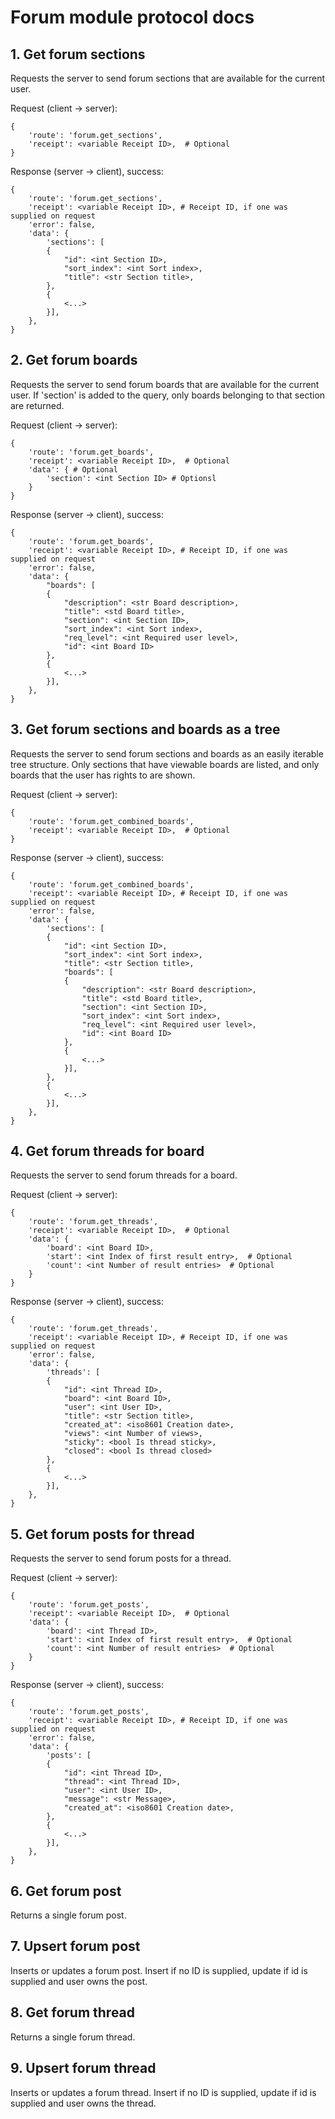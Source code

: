 # Forum module protocol docs

## 1. Get forum sections

Requests the server to send forum sections that are available for the current user.

Request (client -> server):
```
{
    'route': 'forum.get_sections',
    'receipt': <variable Receipt ID>,  # Optional
}
```

Response (server -> client), success:
```
{
    'route': 'forum.get_sections',
    'receipt': <variable Receipt ID>, # Receipt ID, if one was supplied on request
    'error': false,
    'data': {
        'sections': [
        {
            "id": <int Section ID>,
            "sort_index": <int Sort index>,
            "title": <str Section title>,
        },
        {
            <...>
        }],
    },
}
```


## 2. Get forum boards

Requests the server to send forum boards that are available for the current user. If 'section' is added to the query,
only boards belonging to that section are returned.

Request (client -> server):
```
{
    'route': 'forum.get_boards',
    'receipt': <variable Receipt ID>,  # Optional
    'data': { # Optional
        'section': <int Section ID> # Optionsl
    }
}
```

Response (server -> client), success:
```
{
    'route': 'forum.get_boards',
    'receipt': <variable Receipt ID>, # Receipt ID, if one was supplied on request
    'error': false,
    'data': {
        "boards": [
        {
            "description": <str Board description>,
            "title": <std Board title>,
            "section": <int Section ID>,
            "sort_index": <int Sort index>,
            "req_level": <int Required user level>,
            "id": <int Board ID>
        },
        {
            <...>
        }],
    },
}
```

## 3. Get forum sections and boards as a tree

Requests the server to send forum sections and boards as an easily iterable tree structure. Only sections that have
viewable boards are listed, and only boards that the user has rights to are shown.

Request (client -> server):
```
{
    'route': 'forum.get_combined_boards',
    'receipt': <variable Receipt ID>,  # Optional
}
```

Response (server -> client), success:
```
{
    'route': 'forum.get_combined_boards',
    'receipt': <variable Receipt ID>, # Receipt ID, if one was supplied on request
    'error': false,
    'data': {
        'sections': [
        {
            "id": <int Section ID>,
            "sort_index": <int Sort index>,
            "title": <str Section title>,
            "boards": [
            {  
                "description": <str Board description>,
                "title": <std Board title>,
                "section": <int Section ID>,
                "sort_index": <int Sort index>,
                "req_level": <int Required user level>,
                "id": <int Board ID>
            },
            {
                <...>
            }],
        },
        { 
            <...>
        }],
    },
}
```

## 4. Get forum threads for board

Requests the server to send forum threads for a board.

Request (client -> server):
```
{
    'route': 'forum.get_threads',
    'receipt': <variable Receipt ID>,  # Optional
    'data': {
        'board': <int Board ID>,
        'start': <int Index of first result entry>,  # Optional
        'count': <int Number of result entries>  # Optional
    }
}
```

Response (server -> client), success:
```
{
    'route': 'forum.get_threads',
    'receipt': <variable Receipt ID>, # Receipt ID, if one was supplied on request
    'error': false,
    'data': {
        'threads': [
        {
            "id": <int Thread ID>,
            "board": <int Board ID>,
            "user": <int User ID>,
            "title": <str Section title>,
            "created_at": <iso8601 Creation date>,
            "views": <int Number of views>,
            "sticky": <bool Is thread sticky>,
            "closed": <bool Is thread closed>
        },
        {
            <...>
        }],
    },
}
```


## 5. Get forum posts for thread

Requests the server to send forum posts for a thread.

Request (client -> server):
```
{
    'route': 'forum.get_posts',
    'receipt': <variable Receipt ID>,  # Optional
    'data': {
        'board': <int Thread ID>,
        'start': <int Index of first result entry>,  # Optional
        'count': <int Number of result entries>  # Optional
    }
}
```

Response (server -> client), success:
```
{
    'route': 'forum.get_posts',
    'receipt': <variable Receipt ID>, # Receipt ID, if one was supplied on request
    'error': false,
    'data': {
        'posts': [
        {
            "id": <int Thread ID>,
            "thread": <int Thread ID>,
            "user": <int User ID>,
            "message": <str Message>,
            "created_at": <iso8601 Creation date>,
        },
        {
            <...>
        }],
    },
}
```


## 6. Get forum post

Returns a single forum post.

## 7. Upsert forum post

Inserts or updates a forum post. Insert if no ID is supplied, update if id is supplied and user owns the post.

## 8. Get forum thread

Returns a single forum thread.

## 9. Upsert forum thread

Inserts or updates a forum thread. Insert if no ID is supplied, update if id is supplied and user owns the thread.
